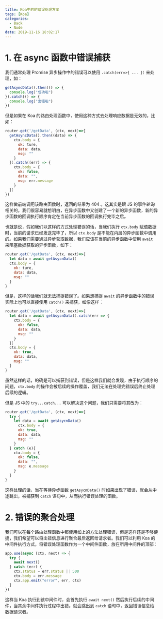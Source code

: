 ```yaml
---
title: Koa中的的错误处理方案
tags: [Koa]
categories:
  - Back
  - Node
date: 2019-11-16 18:02:17
---
```


# 1. 在 async 函数中错误捕获

我们通常处理 Promise 异步操作中的错误可以使用 `.catch(err=>{ ... })` 来处理，如：

```js
getAsyncData().then(() => {
  console.log("成功啦")
}).catch(() => {
  console.log("出错啦")
})
```

但是如果在 Koa 的路由处理函数中，使用这种方式去处理响应数据是无效的，比如：

```js
router.get('/getData', (ctx, next)=>{
  getAsyncData().then((data) => {
    ctx.body = {
      ok: ture,
      data: data,
      msg: ""
    }
  }).catch((err) => {
    ctx.body = {
      ok: false,
      data: "",
      msg: err.message
    }
  })
})
```

这样做前端调用该路由函数时，返回的结果为 404 。这其实是跟 JS 的事件轮询相关的，我们很容易就想明白，在异步函数中又创建了一个新的异步函数，新的异步函数的回调执行顺序肯定在当前异步函数的回调执行完毕之后。

也就是说，假如我们以这样的方式处理错误的话，当我们执行 `ctx.body` 赋值数据时，当前的请求已经发送完毕了，所以 `ctx.body` 是不能在内层的异步函数中调用的。如果我们需要通过异步获取数据，我们应该在当前的异步函数中使用 `await` 来阻塞数据获取的异步函数，如下：

```js
router.get('/getData', (ctx, next)=>{
  let data = await getAsycnData()
  ctx.body = {
    ok: ture,
    data: data,
    msg: ""
  }
}
```

但是，这样的话我们就无法捕捉错误了。如果想捕捉 `await` 的异步函数中的错误实际上也可以直接使用 `catch()` 来捕获，如像这样：

```js
router.get('/getData', (ctx, next)=>{
  let data = await getAsycnData().catch(err => {
    ctx.body = {
      ok: false,
      data: data,
      msg: ""
    }
  })
  ctx.body = {
    ok: true,
    data: data,
    msg: ""
  }
}
```

虽然这样的话，的确是可以捕获到错误，但是这样我们就会发现，由于执行顺序的问题，`ctx.body` 的操作会被后续的操作覆盖，我们无法在处理完错误后终止处理后续的逻辑。

但是 JS 中的 `try...catch...` 可以解决这个问题，我们只需要将其改为：

```js
router.get('/getData', (ctx, next)=>{
  try {
    let data = await getAsycnData()
      ctx.body = {
      ok: true,
      data: data,
      msg: ""
    }
  } catch (e){
    ctx.body = {
      ok: false,
      data: "",
      msg: e.message
    }
  }
}
```

这样处理的话，当在等待异步函数 `getAsycnData()` 时如果出现了错误，就会从中途跳出，被捕获到 `catch` 语句中，从而执行错误处理的函数。

# 2. 错误的聚合处理

我们可以在每个路由处理函数中都使用如上的方法处理错误，但是这样还是不够便捷，我们希望可以将出错信息进行聚合最后返回给请求者。我们可以利用 Koa 的中间件执行方式，将错误处理函数作为一个中间件函数，放在所用中间件的顶部：

```js
app.use(async (ctx, next) => {
  try {
    await next()
  } catch (err) {
    ctx.status = err.status || 500
    ctx.body = err.message
    ctx.app.emit("error", err, ctx)
  }
})
```

这样当 Koa 执行到该中间件时，会首先执行 `await next()` 然后执行后续的中间件，当其余中间件执行过程中出错，就会跳出到 `catch` 语句中，返回错误信息给数据请求者。